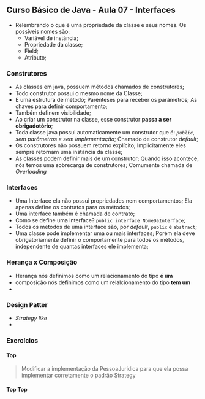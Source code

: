 ## Curso Básico de Java - Aula 07 - Interfaces

- Relembrando o que é uma propriedade da classe e seus nomes. Os possíveis nomes são:
    * Variável de instância;
    * Propriedade da classe;
    * Field;
    * Atributo;

### Construtores
- As classes em java, possuem métodos chamados de construtores;
- Todo construtor possui o mesmo nome da Classe;
- E uma estrutura de método; Parênteses para receber os parâmetros; As chaves para definir comportamento;  
- Também definem visibilidade;
- Ao criar um construtor na classe, esse construtor **passa a ser obrigadotório**;
- Toda classe java possui automaticamente um construtor que é: *`public`, sem parâmetros e sem implementação*; Chamado de construtor *default*;
- Os construtores não possuem retorno explícito; Implicitamente eles sempre retornam uma instância da classe;
- As classes podem definir mais de um construtor; Quando isso acontece, nós temos uma sobrecarga de construtores; Comumente chamada de *Overloading*

### Interfaces
- Uma Interface ela não possui propriedades nem comportamentos; Ela apenas define os contratos para os métodos;
- Uma interface também é chamada de contrato;
- Como se define uma interface? `public interface NomeDaInterface`;
- Todos os métodos de uma interface são, por *default*, `public` e `abstract`;
- Uma classe pode implementar uma ou mais interfaces; Porém ela deve obrigatoriamente definir o comportamente para todos os métodos, independente de quantas interfaces ele implementa;

### Herança x Composição
- Herança nós definimos como um relacionamento do tipo **é um**
- composição nós definimos como um relalcionamento do tipo **tem um**
- 

### Design Patter
- *Strategy like*
- 


### Exercícios

#### Top 
> Modificar a implementação da PessoaJuridica para que ela possa implementar corretamente o padrão Strategy

#### Top Top
> 